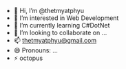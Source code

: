 - 👋 Hi, I’m @thetmyatphyu
- 👀 I’m interested in Web Development
- 🌱 I’m currently learning C#DotNet
- 💞️ I’m looking to collaborate on ...
- 📫 thetmyatphyu@gmail.com
- 😄 Pronouns: ...
- ⚡ octopus

<!---
thetmyatphyu/thetmyatphyu is a ✨ special ✨ repository because its `README.md` (this file) appears on your GitHub profile.
You can click the Preview link to take a look at your changes.
--->
